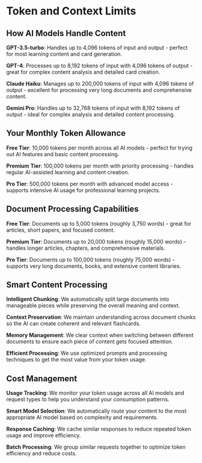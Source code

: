 # Token and Context Limits

## How AI Models Handle Content

**GPT-3.5-turbo**: Handles up to 4,096 tokens of input and output - perfect for most learning content and card generation.

**GPT-4**: Processes up to 8,192 tokens of input with 4,096 tokens of output - great for complex content analysis and detailed card creation.

**Claude Haiku**: Manages up to 200,000 tokens of input with 4,096 tokens of output - excellent for processing very long documents and comprehensive content.

**Gemini Pro**: Handles up to 32,768 tokens of input with 8,192 tokens of output - ideal for complex analysis and detailed content processing.

## Your Monthly Token Allowance

**Free Tier**: 10,000 tokens per month across all AI models - perfect for trying out AI features and basic content processing.

**Premium Tier**: 100,000 tokens per month with priority processing - handles regular AI-assisted learning and content creation.

**Pro Tier**: 500,000 tokens per month with advanced model access - supports intensive AI usage for professional learning projects.

## Document Processing Capabilities

**Free Tier**: Documents up to 5,000 tokens (roughly 3,750 words) - great for articles, short papers, and focused content.

**Premium Tier**: Documents up to 20,000 tokens (roughly 15,000 words) - handles longer articles, chapters, and comprehensive materials.

**Pro Tier**: Documents up to 100,000 tokens (roughly 75,000 words) - supports very long documents, books, and extensive content libraries.

## Smart Content Processing

**Intelligent Chunking**: We automatically split large documents into manageable pieces while preserving the overall meaning and context.

**Context Preservation**: We maintain understanding across document chunks so the AI can create coherent and relevant flashcards.

**Memory Management**: We clear context when switching between different documents to ensure each piece of content gets focused attention.

**Efficient Processing**: We use optimized prompts and processing techniques to get the most value from your token usage.

## Cost Management

**Usage Tracking**: We monitor your token usage across all AI models and request types to help you understand your consumption patterns.

**Smart Model Selection**: We automatically route your content to the most appropriate AI model based on complexity and requirements.

**Response Caching**: We cache similar responses to reduce repeated token usage and improve efficiency.

**Batch Processing**: We group similar requests together to optimize token efficiency and reduce costs.
